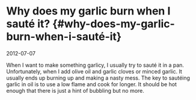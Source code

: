 # Why does my garlic burn when I sauté it? {#why-does-my-garlic-burn-when-i-sauté-it}

2012-07-07

When I want to make something garlicy, I usually try to sauté it in a
pan. Unfortunately, when I add olive oil and garlic cloves or minced
garlic. It usually ends up burning up and making a nasty mess. The key
to sautéing garlic in oil is to use a low flame and cook for
longer. It should be hot enough that there is just a hint of bubbling
but no more.
